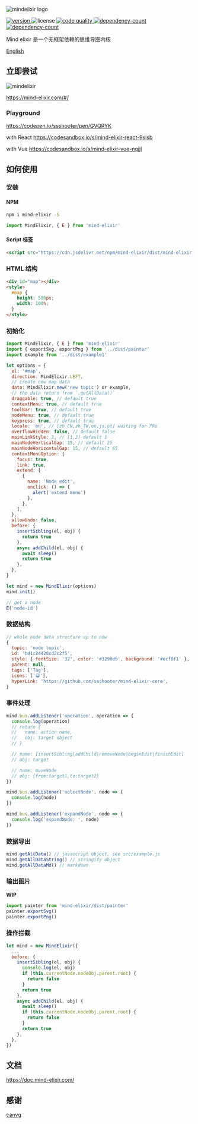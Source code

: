 ![mindelixir logo](https://raw.githubusercontent.com/ssshooter/mind-elixir-core/master/images/logo.png)

<p>
  <a href="https://www.npmjs.com/package/mind-elixir">
    <img src="https://img.shields.io/npm/v/mind-elixir" alt="version">
  </a>
  <img src="https://img.shields.io/npm/l/mind-elixir" alt="license">
  <a href="https://app.codacy.com/gh/ssshooter/mind-elixir-core?utm_source=github.com&utm_medium=referral&utm_content=ssshooter/mind-elixir-core&utm_campaign=Badge_Grade_Settings">
    <img src="https://api.codacy.com/project/badge/Grade/09fadec5bf094886b30cea6aabf3a88b" alt="code quality">
  </a>
  <a href="https://bundlephobia.com/result?p=mind-elixir">
    <img src="https://badgen.net/bundlephobia/dependency-count/mind-elixir" alt="dependency-count">
  </a>
  <a href="https://packagephobia.com/result?p=mind-elixir">
    <img src="https://packagephobia.com/badge?p=mind-elixir" alt="dependency-count">
  </a>
</p>

Mind elixir 是一个无框架依赖的思维导图内核

[English](https://github.com/ssshooter/mind-elixir-core/blob/master/readme.md)

## 立即尝试

![mindelixir](https://raw.githubusercontent.com/ssshooter/mind-elixir-core/master/images/screenshot.png)

https://mind-elixir.com/#/

### Playground

https://codepen.io/ssshooter/pen/GVQRYK

with React https://codesandbox.io/s/mind-elixir-react-9sisb

with Vue https://codesandbox.io/s/mind-elixir-vue-nqjjl

## 如何使用

### 安装

#### NPM

```bash
npm i mind-elixir -S
```

```javascript
import MindElixir, { E } from 'mind-elixir'
```

#### Script 标签

```html
<script src="https://cdn.jsdelivr.net/npm/mind-elixir/dist/mind-elixir.js"></script>
```

### HTML 结构

```html
<div id="map"></div>
<style>
  #map {
    height: 500px;
    width: 100%;
  }
</style>
```

### 初始化

```javascript
import MindElixir, { E } from 'mind-elixir'
import { exportSvg, exportPng } from '../dist/painter'
import example from '../dist/example1'

let options = {
  el: '#map',
  direction: MindElixir.LEFT,
  // create new map data
  data: MindElixir.new('new topic') or example,
  // the data return from `.getAllData()`
  draggable: true, // default true
  contextMenu: true, // default true
  toolBar: true, // default true
  nodeMenu: true, // default true
  keypress: true, // default true
  locale: 'en', // [zh_CN,zh_TW,en,ja,pt] waiting for PRs
  overflowHidden: false, // default false
  mainLinkStyle: 2, // [1,2] default 1
  mainNodeVerticalGap: 15, // default 25
  mainNodeHorizontalGap: 15, // default 65
  contextMenuOption: {
    focus: true,
    link: true,
    extend: [
      {
        name: 'Node edit',
        onclick: () => {
          alert('extend menu')
        },
      },
    ],
  },
  allowUndo: false,
  before: {
    insertSibling(el, obj) {
      return true
    },
    async addChild(el, obj) {
      await sleep()
      return true
    },
  },
}

let mind = new MindElixir(options)
mind.init()

// get a node
E('node-id')

```

### 数据结构

```javascript
// whole node data structure up to now
{
  topic: 'node topic',
  id: 'bd1c24420cd2c2f5',
  style: { fontSize: '32', color: '#3298db', background: '#ecf0f1' },
  parent: null,
  tags: ['Tag'],
  icons: ['😀'],
  hyperLink: 'https://github.com/ssshooter/mind-elixir-core',
}
```

### 事件处理

```javascript
mind.bus.addListener('operation', operation => {
  console.log(operation)
  // return {
  //   name: action name,
  //   obj: target object
  // }

  // name: [insertSibling|addChild|removeNode|beginEdit|finishEdit]
  // obj: target

  // name: moveNode
  // obj: {from:target1,to:target2}
})

mind.bus.addListener('selectNode', node => {
  console.log(node)
})

mind.bus.addListener('expandNode', node => {
  console.log('expandNode: ', node)
})
```

### 数据导出

```javascript
mind.getAllData() // javascript object, see src/example.js
mind.getAllDataString() // stringify object
mind.getAllDataMd() // markdown
```

### 输出图片

**WIP**

```javascript
import painter from 'mind-elixir/dist/painter'
painter.exportSvg()
painter.exportPng()
```

### 操作拦截

```javascript
let mind = new MindElixir({
  ...
  before: {
    insertSibling(el, obj) {
      console.log(el, obj)
      if (this.currentNode.nodeObj.parent.root) {
        return false
      }
      return true
    },
    async addChild(el, obj) {
      await sleep()
      if (this.currentNode.nodeObj.parent.root) {
        return false
      }
      return true
    },
  },
})
```

## 文档

https://doc.mind-elixir.com/

## 感谢

[canvg](https://github.com/canvg/canvg)